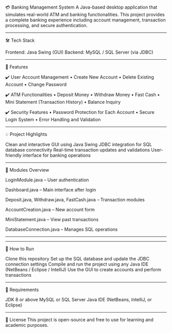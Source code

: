 💳 Banking Management System
A Java-based desktop application that simulates real-world ATM and banking functionalities. This project provides a complete banking experience including account management, transaction processing, and secure authentication.

--------------------------------------------------------------------------------------------------------------

🛠️ Tech Stack


Frontend: Java Swing (GUI)
Backend: MySQL / SQL Server (via JDBC)

-------------------------------------------------------------------------------------------------------------------------------------------------
📌 Features

✔️ User Account Management
• Create New Account
• Delete Existing Account
• Change Password

✔️ ATM Functionalities
• Deposit Money
• Withdraw Money
• Fast Cash
• Mini Statement (Transaction History)
• Balance Inquiry

✔️ Security Features
• Password Protection for Each Account
• Secure Login System
• Error Handling and Validation

-------------------------------------------------------------------------------------------------------------------------------------------------
💡 Project Highlights

Clean and interactive GUI using Java Swing
JDBC integration for SQL database connectivity
Real-time transaction updates and validations
User-friendly interface for banking operations

-------------------------------------------------------------------------------------------------------------------------------------------------
📂 Modules Overview

LoginModule.java – User authentication

Dashboard.java – Main interface after login

Deposit.java, Withdraw.java, FastCash.java – Transaction modules

AccountCreation.java – New account form

MiniStatement.java – View past transactions

DatabaseConnection.java – Manages SQL operations

------------------------------------------------
-------------------------------------------------------------------------------------------------
🚀 How to Run

Clone this repository
Set up the SQL database and update the JDBC connection settings
Compile and run the project using any Java IDE (NetBeans / Eclipse / IntelliJ)
Use the GUI to create accounts and perform transactions

-------------------------------------------------------------------------------------------------------------------------------------------------
📘 Requirements

JDK 8 or above
MySQL or SQL Server
Java IDE (NetBeans, IntelliJ, or Eclipse)

-------------------------------------------------------------------------------------------------------------------------------------------------

📄 License
This project is open-source and free to use for learning and academic purposes.
